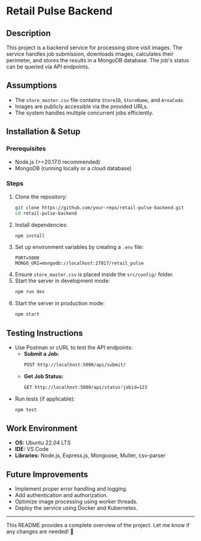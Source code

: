 # Retail Pulse Backend

## Description
This project is a backend service for processing store visit images. The service handles job submission, downloads images, calculates their perimeter, and stores the results in a MongoDB database. The job's status can be queried via API endpoints.

## Assumptions
- The `store_master.csv` file contains `StoreID`, `StoreName`, and `AreaCode`.
- Images are publicly accessible via the provided URLs.
- The system handles multiple concurrent jobs efficiently.

## Installation & Setup
### Prerequisites
- Node.js (>=20.17.0 recommended)
- MongoDB (running locally or a cloud database)

### Steps
1. Clone the repository:
   ```sh
   git clone https://github.com/your-repo/retail-pulse-backend.git
   cd retail-pulse-backend
   ```
2. Install dependencies:
   ```sh
   npm install
   ```
3. Set up environment variables by creating a `.env` file:
   ```
   PORT=5000
   MONGO_URI=mongodb://localhost:27017/retail_pulse
   ```
4. Ensure `store_master.csv` is placed inside the `src/config/` folder.
5. Start the server in development mode:
   ```sh
   npm run dev
   ```
6. Start the server in production mode:
   ```sh
   npm start
   ```

## Testing Instructions
- Use Postman or cURL to test the API endpoints:
  - **Submit a Job:**
    ```sh
    POST http://localhost:5000/api/submit/
    ```
  - **Get Job Status:**
    ```sh
    GET http://localhost:5000/api/status?jobid=123
    ```
- Run tests (if applicable):
  ```sh
  npm test
  ```

## Work Environment
- **OS:** Ubuntu 22.04 LTS
- **IDE:** VS Code
- **Libraries:** Node.js, Express.js, Mongoose, Multer, csv-parser

## Future Improvements
- Implement proper error handling and logging.
- Add authentication and authorization.
- Optimize image processing using worker threads.
- Deploy the service using Docker and Kubernetes.

---

This README provides a complete overview of the project. Let me know if any changes are needed! 🚀

